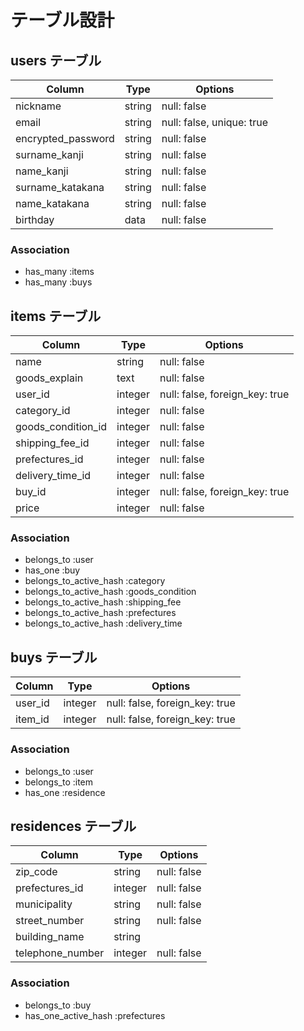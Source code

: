 # テーブル設計

## users テーブル

| Column             | Type   | Options                        |
| ------------------ | ------ | ------------------------------ |
| nickname           | string | null: false                    |
| email              | string | null: false, unique: true       |
| encrypted_password | string | null: false                    |
| surname_kanji      | string | null: false                    |
| name_kanji         | string | null: false                    |
| surname_katakana   | string | null: false                    |
| name_katakana      | string | null: false                    |
| birthday           | data   | null: false                    |

### Association

- has_many :items
- has_many :buys

## items テーブル

| Column             | Type    | Options                        |
| ------------------ | ------- | ------------------------------ |
| name               | string  | null: false                    |
| goods_explain      | text    | null: false                    |
| user_id            | integer | null: false, foreign_key: true |
| category_id        | integer | null: false                    |
| goods_condition_id | integer | null: false                    |
| shipping_fee_id    | integer | null: false                    |
| prefectures_id     | integer | null: false                    |
| delivery_time_id   | integer | null: false                    |
| buy_id             | integer | null: false, foreign_key: true |
| price              | integer | null: false                    |

### Association

- belongs_to :user
- has_one :buy
- belongs_to_active_hash :category 
- belongs_to_active_hash :goods_condition
- belongs_to_active_hash :shipping_fee
- belongs_to_active_hash :prefectures
- belongs_to_active_hash :delivery_time

## buys テーブル

| Column    | Type    | Options                        |
| --------- | ------- | ------------------------------ |
| user_id   | integer | null: false, foreign_key: true |
| item_id   | integer | null: false, foreign_key: true |

### Association

- belongs_to :user
- belongs_to :item
- has_one :residence

## residences テーブル

| Column           | Type    | Options     |
| ---------------- | ------- | ----------- |
| zip_code         | string  | null: false |
| prefectures_id   | integer | null: false |
| municipality     | string  | null: false |
| street_number    | string  | null: false |
| building_name    | string  |             |
| telephone_number | integer | null: false |

### Association

- belongs_to :buy
- has_one_active_hash :prefectures

